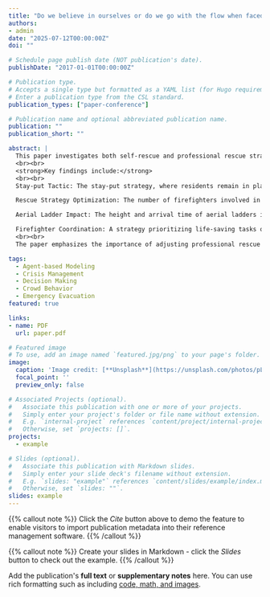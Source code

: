 ```yaml
---
title: "Do we believe in ourselves or do we go with the flow when faced with a crisis? -- A study on evacuation strategy selection for multiple destinations."
authors:
- admin
date: "2025-07-12T00:00:00Z"
doi: ""

# Schedule page publish date (NOT publication's date).
publishDate: "2017-01-01T00:00:00Z"

# Publication type.
# Accepts a single type but formatted as a YAML list (for Hugo requirements).
# Enter a publication type from the CSL standard.
publication_types: ["paper-conference"]

# Publication name and optional abbreviated publication name.
publication: ""
publication_short: ""

abstract: |
  This paper investigates both self-rescue and professional rescue strategies for high-rise building fires through agent-based modeling (ABM), using the Grenfell Tower fire as a case study. The research explores how different rescue strategies impact casualties and the number of rescued individuals during such fires. The study constructs a 3D ABM simulation, modeling both internal evacuation behaviors and external rescue operations to simulate realistic scenarios.
  <br><br>
  <strong>Key findings include:</strong>
  <br><br>
  Stay-put Tactic: The stay-put strategy, where residents remain in place during a fire, leads to higher casualties. This finding supports previous research questioning the efficacy of this approach in modern high-rise buildings.

  Rescue Strategy Optimization: The number of firefighters involved in life-saving tasks significantly affects the outcomes. Increasing the proportion of firefighters assigned to rescue operations leads to a reduction in fatalities and injuries.

  Aerial Ladder Impact: The height and arrival time of aerial ladders influence rescue effectiveness. Aerial ladders reaching higher floors and arriving sooner increase the number of lives saved, though premature deployment can disrupt residents' self-evacuation efforts.

  Firefighter Coordination: A strategy prioritizing life-saving tasks over fire suppression proves more effective in saving lives, highlighting the need for optimized coordination among rescue teams.
  <br><br>
  The paper emphasizes the importance of adjusting professional rescue strategies based on fire dynamics to enhance evacuation outcomes and reduce casualties.

tags:
  - Agent-based Modeling
  - Crisis Management
  - Decision Making
  - Crowd Behavior
  - Emergency Evacuation
featured: true

links:
- name: PDF
  url: paper.pdf

# Featured image
# To use, add an image named `featured.jpg/png` to your page's folder.
image:
  caption: 'Image credit: [**Unsplash**](https://unsplash.com/photos/pLCdAaMFLTE)'
  focal_point: ''
  preview_only: false

# Associated Projects (optional).
#   Associate this publication with one or more of your projects.
#   Simply enter your project's folder or file name without extension.
#   E.g. `internal-project` references `content/project/internal-project/index.md`.
#   Otherwise, set `projects: []`.
projects:
  - example

# Slides (optional).
#   Associate this publication with Markdown slides.
#   Simply enter your slide deck's filename without extension.
#   E.g. `slides: "example"` references `content/slides/example/index.md`.
#   Otherwise, set `slides: ""`.
slides: example
---
```


{{% callout note %}}
Click the _Cite_ button above to demo the feature to enable visitors to import publication metadata into their reference management software.
{{% /callout %}}

{{% callout note %}}
Create your slides in Markdown - click the _Slides_ button to check out the example.
{{% /callout %}}

Add the publication's **full text** or **supplementary notes** here. You can use rich formatting such as including [code, math, and images](https://docs.hugoblox.com/content/writing-markdown-latex/).
